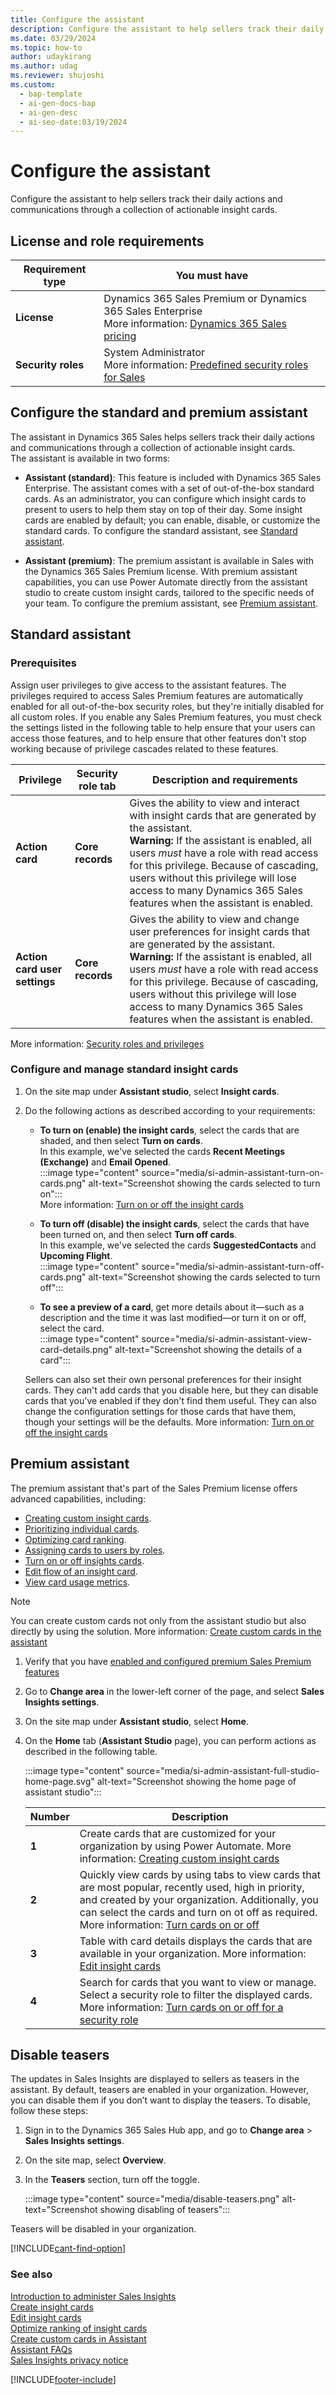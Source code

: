 ```yaml
---
title: Configure the assistant
description: Configure the assistant to help sellers track their daily actions and communications through actionable insight cards.
ms.date: 03/29/2024
ms.topic: how-to
author: udaykirang
ms.author: udag
ms.reviewer: shujoshi
ms.custom:
  - bap-template
  - ai-gen-docs-bap
  - ai-gen-desc
  - ai-seo-date:03/19/2024
---
```


# Configure the assistant

Configure the assistant to help sellers track their daily actions and communications through a collection of actionable insight cards.

## License and role requirements

| Requirement type | You must have |
|-----------------------|---------|
| **License** | Dynamics 365 Sales Premium or Dynamics 365 Sales Enterprise  <br>More information: [Dynamics 365 Sales pricing](https://dynamics.microsoft.com/sales/pricing/) |
| **Security roles** | System Administrator <br>  More information: [Predefined security roles for Sales](security-roles-for-sales.md)|

## Configure the standard and premium assistant

The assistant in Dynamics 365 Sales helps sellers track their daily actions and communications through a collection of actionable insight cards.  
The assistant is available in two forms:  

- **Assistant (standard)**: This feature is included with Dynamics 365 Sales Enterprise. The assistant comes with a set of out-of-the-box standard cards. As an administrator, you can configure which insight cards to present to users to help them stay on top of their day. Some insight cards are enabled by default; you can enable, disable, or customize the standard cards. To configure the standard assistant, see [Standard assistant](#standard-assistant).

- **Assistant (premium)**: The premium assistant is available in Sales with the Dynamics 365 Sales Premium license. With premium assistant capabilities, you can use Power Automate directly from the assistant studio to create custom insight cards, tailored to the specific needs of your team. To configure the premium assistant, see [Premium assistant](#premium-assistant).

## Standard assistant

### Prerequisites

Assign user privileges to give access to the assistant features. The privileges required to access Sales Premium features are automatically enabled for all out-of-the-box security roles, but they're initially disabled for all custom roles. If you enable any Sales Premium features, you must check the settings listed in the following table to help ensure that your users can access those features, and to help ensure that other features don't stop working because of privilege cascades related to these features.

|Privilege| Security role tab |Description and requirements|
|---------|-------------------|----------------------------|
|**Action card**| **Core records**  |Gives the ability to view and interact with insight cards that are generated by the assistant. <br> **Warning:** If the assistant is enabled, all users *must* have a role with read access for this privilege. Because of cascading, users without this privilege will lose access to many Dynamics 365 Sales features when the assistant is enabled.|
| **Action card user settings** | **Core records**  | Gives the ability to view and change user preferences for insight cards that are generated by the assistant. **Warning:** If the assistant is enabled, all users *must* have a role with read access for this privilege. Because of cascading, users without this privilege will lose access to many Dynamics 365 Sales features when the assistant is enabled. |

More information: [Security roles and privileges](/dynamics365/customer-engagement/admin/security-roles-privileges)

### Configure and manage standard insight cards

1. On the site map under **Assistant studio**, select **Insight cards**.

1. Do the following actions as described according to your requirements:  

    - **To turn on (enable) the insight cards**, select the cards that are shaded, and then select **Turn on cards**.  
        In this example, we've selected the cards **Recent Meetings (Exchange)** and **Email Opened**.  
        :::image type="content" source="media/si-admin-assistant-turn-on-cards.png" alt-text="Screenshot showing the cards selected to turn on":::  
        More information: [Turn on or off the insight cards](turn-on-off-insight-cards.md)

    - **To turn off (disable) the insight cards**, select the cards that have been turned on, and then select **Turn off cards**.  
        In this example, we've selected the cards **SuggestedContacts** and **Upcoming Flight**.  
        :::image type="content" source="media/si-admin-assistant-turn-off-cards.png" alt-text="Screenshot showing the cards selected to turn off":::

    - **To see a preview of a card**, get more details about it&mdash;such as a description and the time it was last modified&mdash;or turn it on or off, select the card.  
        :::image type="content" source="media/si-admin-assistant-view-card-details.png" alt-text="Screenshot showing the details of a card":::

    Sellers can also set their own personal preferences for their insight cards. They can't add cards that you disable here, but they can disable cards that you've enabled if they don't find them useful. They can also change the configuration settings for those cards that have them, though your settings will be the defaults. More information: [Turn on or off the insight cards](turn-on-off-insight-cards.md)

## Premium assistant

The premium assistant that's part of the Sales Premium license offers advanced capabilities, including:

- [Creating custom insight cards](create-insight-cards-flow.md).
- [Prioritizing individual cards](edit-insight-cards.md#set-priority-for-a-card).
- [Optimizing card ranking](optimize-ranking-insight-cards.md).
- [Assigning cards to users by roles](edit-insight-cards.md#assign-roles-to-or-remove-roles-from-a-card).
- [Turn on or off insights cards](edit-insight-cards.md#turn-cards-on-or-off).
- [Edit flow of an insight card](edit-insight-cards.md#edit-flow-of-a-card).
- [View card usage metrics](edit-insight-cards.md#view-card-usage-metrics).

> [!NOTE]
> You can create custom cards not only from the assistant studio but also directly by using the solution. More information: [Create custom cards in the assistant](extend-relationship-assistant-card.md)

1. Verify that you have [enabled and configured premium Sales Premium features](intro-admin-guide-sales-insights.md#enable-and-configure-premium-sales-insights-features)

1. Go to **Change area** in the lower-left corner of the page, and select **Sales Insights settings**.

1. On the site map under **Assistant studio**, select **Home**.

1. On the **Home** tab (**Assistant Studio** page), you can perform actions as described in the following table.

    :::image type="content" source="media/si-admin-assistant-full-studio-home-page.svg" alt-text="Screenshot showing the home page of assistant studio":::

    | Number | Description |
    |--------|---------|
    | **1** | Create cards that are customized for your organization by using Power Automate. More information: [Creating custom insight cards](create-insight-cards-flow.md) |
    | **2** | Quickly view cards by using tabs to view cards that are most popular, recently used, high in priority, and created by your organization. Additionally, you can select the cards and turn on ot off as required. More information: [Turn cards on or off](edit-insight-cards.md#turn-cards-on-or-off) |
    | **3** | Table with card details displays the cards that are available in your organization. More information: [Edit insight cards](edit-insight-cards.md) |
    | **4** | Search for cards that you want to view or manage. Select a security role to filter the displayed cards. More information: [Turn cards on or off for a security role](edit-insight-cards.md#turn-cards-on-or-off-for-a-security-role)   |

## Disable teasers

The updates in Sales Insights are displayed to sellers as teasers in the assistant. By default, teasers are enabled in your organization. However, you can disable them if you don’t want to display the teasers. To disable, follow these steps:

1. Sign in to the Dynamics 365 Sales Hub app, and go to **Change area** > **Sales Insights settings**.

1. On the site map, select **Overview**.

1. In the **Teasers** section, turn off the toggle.

    :::image type="content" source="media/disable-teasers.png" alt-text="Screenshot showing disabling of teasers":::

Teasers will be disabled in your organization.

[!INCLUDE[cant-find-option](../includes/cant-find-option.md)]

### See also

[Introduction to administer Sales Insights](intro-admin-guide-sales-insights.md)  
[Create insight cards](create-insight-cards-flow.md)  
[Edit insight cards](edit-insight-cards.md)  
[Optimize ranking of insight cards](optimize-ranking-insight-cards.md)  
[Create custom cards in Assistant](extend-relationship-assistant-card.md)  
[Assistant FAQs](faqs-sales-insights.md#assistant)  
[Sales Insights privacy notice](privacy-notice.md)  


[!INCLUDE[footer-include](../includes/footer-banner.md)]
